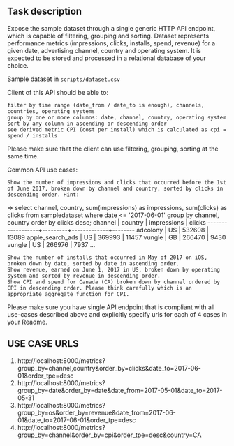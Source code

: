 ## Task description

Expose the sample dataset through a single generic HTTP API endpoint, which is capable of filtering, grouping and sorting. Dataset represents performance metrics (impressions, clicks, installs, spend, revenue) for a given date, advertising channel, country and operating system. It is expected to be stored and processed in a relational database of your choice.

Sample dataset in `scripts/dataset.csv`

Client of this API should be able to:

    filter by time range (date_from / date_to is enough), channels, countries, operating systems
    group by one or more columns: date, channel, country, operating system
    sort by any column in ascending or descending order
    see derived metric CPI (cost per install) which is calculated as cpi = spend / installs

Please make sure that the client can use filtering, grouping, sorting at the same time.

Common API use cases:

    Show the number of impressions and clicks that occurred before the 1st of June 2017, broken down by channel and country, sorted by clicks in descending order. Hint:

=> select channel, country, sum(impressions) as impressions, sum(clicks) as clicks from sampledataset where date <= '2017-06-01' group by channel, country order by clicks desc;
     channel      | country | impressions | clicks 
------------------+---------+-------------+--------
 adcolony         | US      |      532608 |  13089
 apple_search_ads | US      |      369993 |  11457
 vungle           | GB      |      266470 |   9430
 vungle           | US      |      266976 |   7937
 ...

    Show the number of installs that occurred in May of 2017 on iOS, broken down by date, sorted by date in ascending order.
    Show revenue, earned on June 1, 2017 in US, broken down by operating system and sorted by revenue in descending order.
    Show CPI and spend for Canada (CA) broken down by channel ordered by CPI in descending order. Please think carefully which is an appropriate aggregate function for CPI.

Please make sure you have single API endpoint that is compliant with all use-cases described above and explicitly specify urls for each of 4 cases in your Readme.

## USE CASE URLS

 1. http://localhost:8000/metrics?group_by=channel,country&order_by=clicks&date_to=2017-06-01&order_tpe=desc
 2. http://localhost:8000/metrics?group_by=date&order_by=date&date_from=2017-05-01&date_to=2017-05-31
 3. http://localhost:8000/metrics?group_by=os&order_by=revenue&date_from=2017-06-01&date_to=2017-06-01&order_tpe=desc
 4. http://localhost:8000/metrics?group_by=channel&order_by=cpi&order_tpe=desc&country=CA
